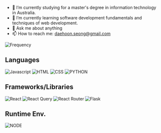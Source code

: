 - 🔭 I’m currently studying for a master's degree in information technology in Australia.
- 🌱 I’m currently learning software development fundamentals and techniques of web development.
- 💬 Ask me about anything
- 📫 How to reach me: daehoon.seong@gmail.com

![Frequency](https://github-readme-stats.vercel.app/api/top-langs/?username=dannyseong&layout=compact)

## Languages
  ![Javascript](https://img.shields.io/badge/JavaScript-F7DF1E?style=for-the-badge&logo=javascript&logoColor=white)
  ![HTML](https://img.shields.io/badge/HTML5-E34F26?style=for-the-badge&logo=html5&logoColor=white)
  ![CSS](https://img.shields.io/badge/CSS-1572B6?style=for-the-badge&logo=css3&logoColor=white)
  ![PYTHON](https://img.shields.io/badge/python-3776AB?style=for-the-badge&logo=python&logoColor=white)
## Frameworks/Libraries
  ![React](https://img.shields.io/badge/React-61DAFB?style=for-the-badge&logo=react&logoColor=white)
  ![React Query](https://img.shields.io/badge/React%20Query-FF4154?style=for-the-badge&logo=reactquery&logoColor=white)
  ![React Router](https://img.shields.io/badge/React%20Router-CA4245?style=for-the-badge&logo=reactrouter&logoColor=white)
  ![Flask](https://img.shields.io/badge/Flask-000000?style=for-the-badge&logo=flask&logoColor=white)
## Runtime Env.
  ![NODE](https://img.shields.io/badge/Node.js-339933?style=for-the-badge&logo=node.js&logoColor=white)
